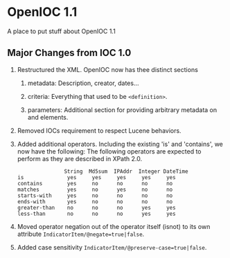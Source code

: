 # OpenIOC 1.1

A place to put stuff about OpenIOC 1.1

## Major Changes from IOC 1.0

1. Restructured the XML. OpenIOC now has thee distinct sections

    1. metadata: Description, creator, dates...

    1. criteria: Everything that used to be `<definition>`.

    1. parameters: Additional section for providing arbitrary metadata on
       <Indicator> and <IndicatorItem> elements.

1. Removed IOCs requirement to respect Lucene behaviors.

1. Added additional operators. Including the existing 'is' and 'contains', we
    now have the following: The following operators are expected to perform as
    they are described in XPath 2.0.

    ```
                   String  Md5sum  IPAddr  Integer DateTime
    is              yes     yes     yes     yes     yes
    contains        yes     no      no      no      no
    matches         yes     no      yes     no      no
    starts-with     yes     no      no      no      no
    ends-with       yes     no      no      no      no
    greater-than    no      no      no      yes     yes
    less-than       no      no      no      yes     yes
    ```

1. Moved operator negation out of the operator itself (isnot) to its own
    attribute `IndicatorItem/@negate=true|false`.

1. Added case sensitivity `IndicatorItem/@preserve-case=true|false`.


